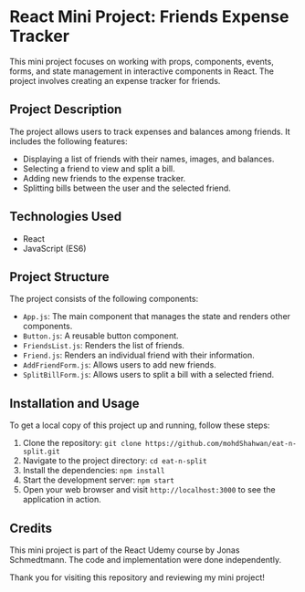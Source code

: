 # React Mini Project: Friends Expense Tracker

This mini project focuses on working with props, components, events, forms, and state management in interactive components in React. The project involves creating an expense tracker for friends.

## Project Description

The project allows users to track expenses and balances among friends. It includes the following features:

- Displaying a list of friends with their names, images, and balances.
- Selecting a friend to view and split a bill.
- Adding new friends to the expense tracker.
- Splitting bills between the user and the selected friend.

## Technologies Used

- React
- JavaScript (ES6)

## Project Structure

The project consists of the following components:

- `App.js`: The main component that manages the state and renders other components.
- `Button.js`: A reusable button component.
- `FriendsList.js`: Renders the list of friends.
- `Friend.js`: Renders an individual friend with their information.
- `AddFriendForm.js`: Allows users to add new friends.
- `SplitBillForm.js`: Allows users to split a bill with a selected friend.

## Installation and Usage

To get a local copy of this project up and running, follow these steps:

1. Clone the repository: `git clone https://github.com/mohdShahwan/eat-n-split.git`
2. Navigate to the project directory: `cd eat-n-split`
3. Install the dependencies: `npm install`
4. Start the development server: `npm start`
5. Open your web browser and visit `http://localhost:3000` to see the application in action.

## Credits

This mini project is part of the React Udemy course by Jonas Schmedtmann. The code and implementation were done independently.

Thank you for visiting this repository and reviewing my mini project!
